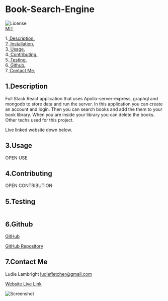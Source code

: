 # Book-Search-Engine

![License](https://img.shields.io/badge/License-MIT-orange.svg) <br> [MIT](https://opensource.org/licenses/MIT)

1.[ Description. ](#desc)
<br>
2.[ Installation. ](#inst)
<br>
3.[ Usage. ](#use)
<br>
4.[ Contributing. ](#contr)
<br>
5.[ Testing. ](#test)
<br>
6.[ Github. ](#git)
<br>
7.[ Contact Me.](#conta)
<br>

<a id="desc"></a>
## 1.Description

Full Stack React application that uses Apollo-server-express, graphql and mongodb to store data and run the server. In this application you can create an account and login. Then you can search books and add the them to your book library. When you are inside your library you can delete the books. Other techs used for this project.

<a id="inst"></a>
Live linked website down below.

<a id="use"></a>
## 3.Usage

OPEN USE

<a id="contr"></a>
## 4.Contributing

OPEN CONTRIBUTION

<a id="test"></a>
## 5.Testing
```

```
<a id="git"></a>
## 6.Github

[GitHub](https://github.com/veidul)

[GitHub Repository](https://github.com/veidul/book-search-engine)

<a id="conta"></a>
## 7.Contact Me
Ludie Lambright
ludiefletcher@gmail.com

[Website Live Link](https://veidul-react-portfolio.netlify.app)

![Screenshot](./src/components/img/screenshot.png)
